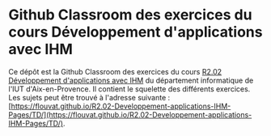 # Github Classroom des exercices du cours Développement d'applications avec IHM

Ce dépôt est la Github Classroom des exercices du cours [R2.02 Développement d'applications avec IHM](https://flouvat.github.io/R2.02-Developpement-applications-IHM-Pages/) du département informatique de l'IUT d'Aix-en-Provence. Il contient le squelette des différents exercices. Les sujets peut être trouvé à l'adresse suivante : [https://flouvat.github.io/R2.02-Developpement-applications-IHM-Pages/TD/](https://flouvat.github.io/R2.02-Developpement-applications-IHM-Pages/TD/).
